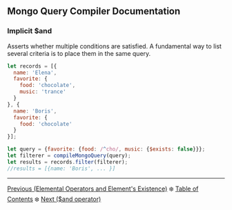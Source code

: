 ## Mongo Query Compiler Documentation

### Implicit $and

Asserts whether multiple conditions are satisfied.  A fundamental way to list 
several criteria is to place them in the same query.

```javascript
let records = [{
  name: 'Elena',
  favorite: {
    food: 'chocolate',
    music: 'trance'
  }
}, {
  name: 'Boris',
  favorite: {
    food: 'chocolate'
  }
}];

let query = {favorite: {food: /^cho/, music: {$exists: false}}};
let filterer = compileMongoQuery(query);
let results = records.filter(filterer);
//results = [{name: 'Boris', ... }]
```

---

[Previous (Elemental Operators and Element's Existence)](../elemental/element-existence.md) :snowflake: 
[Table of Contents](../../README.md) :snowflake: 
[Next ($and operator)](./and.md)
